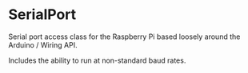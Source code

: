 SerialPort
==========

Serial port access class for the Raspberry Pi based loosely around
the Arduino / Wiring API.

Includes the ability to run at non-standard baud rates.


